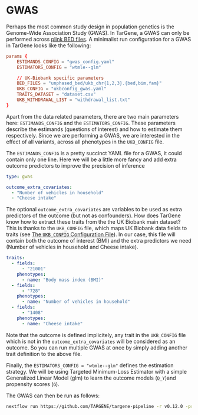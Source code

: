 # GWAS

Perhaps the most common study design in population genetics is the Genome-Wide Association Study (GWAS). In TarGene, a GWAS can only be performed across [plink BED files](https://zzz.bwh.harvard.edu/plink/binary.shtml). A minimalist run configuration for a GWAS in TarGene looks like the following:

```conf
params {
    ESTIMANDS_CONFIG = "gwas_config.yaml"
    ESTIMATORS_CONFIG = "wtmle--glm"

    // UK-Biobank specific parameters
    BED_FILES = "unphased_bed/ukb_chr{1,2,3}.{bed,bim,fam}"
    UKB_CONFIG = "ukbconfig_gwas.yaml"
    TRAITS_DATASET = "dataset.csv"
    UKB_WITHDRAWAL_LIST = "withdrawal_list.txt"
}
```

Apart from the data related parameters, there are two main parameters here: `ESTIMANDS_CONFIG` and the `ESTIMATORS_CONFIG`. These parameters describe the estimands (questions of interest) and how to estimate them respectively. Since we are performing a GWAS, we are interested in the effect of all variants, across all phenotypes in the `UKB_CONFIG` file. 

The `ESTIMANDS_CONFIG` is a pretty succinct YAML file for a GWAS, it could contain only one line. Here we will be a little more fancy and add extra outcome predictors to improve the precision of inference

```yaml
type: gwas

outcome_extra_covariates:
  - "Number of vehicles in household"
  - "Cheese intake"
```

The optional `outcome_extra_covariates` are variables to be used as extra predictors of the outcome (but not as confounders). How does TarGene know how to extract these traits from the the UK Biobank main dataset? This is thanks to the `UKB_CONFIG` file, which maps UK Biobank data fields to traits (see [The `UKB_CONFIG` Configuration File](@ref)). In our case, this file will contain both the outcome of interest (BMI) and the extra predictors we need (Number of vehicles in household and Cheese intake).

```yaml
traits:
  - fields:
      - "21001"
    phenotypes:
      - name: "Body mass index (BMI)"
  - fields:
      - "728"
    phenotypes:
      - name: "Number of vehicles in household"
  - fields:
      - "1408"
    phenotypes:
      - name: "Cheese intake"
```

Note that the outcome is defined implicitely, any trait in the `UKB_CONFIG` file which is not in the `outcome_extra_covariates` will be considered as an outcome. So you can run multiple GWAS at once by simply adding another trait definition to the above file.

Finally, the `ESTIMATORS_CONFIG = "wtmle--glm"` defines the estimation strategy. We will be using Targeted Minimum-Loss Estimator with a simple Generalized Linear Model (glm) to learn the outcome models (``Q_Y``)and propensity scores (``G``).

The GWAS can then be run as follows:

```bash
nextflow run https://github.com/TARGENE/targene-pipeline -r v0.12.0 -profile local
```